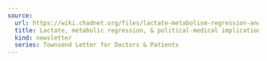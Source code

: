 ```yaml
---
source:
  url: https://wiki.chadnet.org/files/lactate-metabolism-regression-and-political-medical-implications.pdf
  title: Lactate, metabolic regression, & political-medical implications
  kind: newsletter
  series: Townsend Letter for Doctors & Patients
---
```

